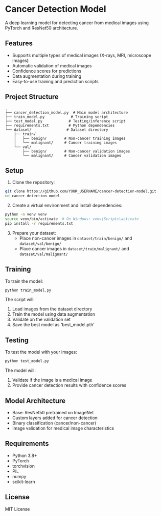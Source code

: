 # Cancer Detection Model

A deep learning model for detecting cancer from medical images using PyTorch and ResNet50 architecture.

## Features

- Supports multiple types of medical images (X-rays, MRI, microscope images)
- Automatic validation of medical images
- Confidence scores for predictions
- Data augmentation during training
- Easy-to-use training and prediction scripts

## Project Structure

```
.
├── cancer_detection_model.py  # Main model architecture
├── train_model.py            # Training script
├── test_model.py            # Testing/inference script
├── requirements.txt         # Python dependencies
└── dataset/                # Dataset directory
    ├── train/             
    │   ├── benign/        # Non-cancer training images
    │   └── malignant/     # Cancer training images
    └── val/
        ├── benign/        # Non-cancer validation images
        └── malignant/     # Cancer validation images
```

## Setup

1. Clone the repository:
```bash
git clone https://github.com/YOUR_USERNAME/cancer-detection-model.git
cd cancer-detection-model
```

2. Create a virtual environment and install dependencies:
```bash
python -m venv venv
source venv/bin/activate  # On Windows: venv\Scripts\activate
pip install -r requirements.txt
```

3. Prepare your dataset:
   - Place non-cancer images in `dataset/train/benign/` and `dataset/val/benign/`
   - Place cancer images in `dataset/train/malignant/` and `dataset/val/malignant/`

## Training

To train the model:
```bash
python train_model.py
```

The script will:
1. Load images from the dataset directory
2. Train the model using data augmentation
3. Validate on the validation set
4. Save the best model as 'best_model.pth'

## Testing

To test the model with your images:
```bash
python test_model.py
```

The model will:
1. Validate if the image is a medical image
2. Provide cancer detection results with confidence scores

## Model Architecture

- Base: ResNet50 pretrained on ImageNet
- Custom layers added for cancer detection
- Binary classification (cancer/non-cancer)
- Image validation for medical image characteristics

## Requirements

- Python 3.8+
- PyTorch
- torchvision
- PIL
- numpy
- scikit-learn

## License

MIT License
